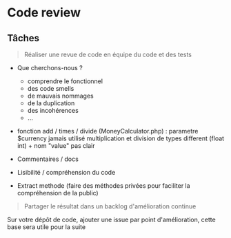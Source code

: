 # Code review

## Tâches

> Réaliser une revue de code en équipe du code et des tests

- Que cherchons-nous ?
  - comprendre le fonctionnel
  - des code smells
  - de mauvais nommages
  - de la duplication
  - des incohérences
  - ...
  
- fonction add / times / divide (MoneyCalculator.php) :
	parametre $currency jamais utilisé
	multiplication et division de types different (float int) + nom "value" pas clair

- Commentaires / docs
- Lisibilité / compréhension du code
- Extract methode (faire des méthodes privées pour faciliter la compréhension de la public)

> Partager le résultat dans un backlog d'amélioration continue

Sur votre dépôt de code, ajouter une issue par point d'amélioration, cette base sera utile pour la suite
